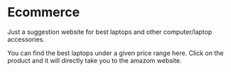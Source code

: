 # Ecommerce
Just a suggestion website for best laptops and other computer/laptop accessories. 

You can find the best laptops under a given price range here. Click on the product and it will directly take you to the amazom website. 
